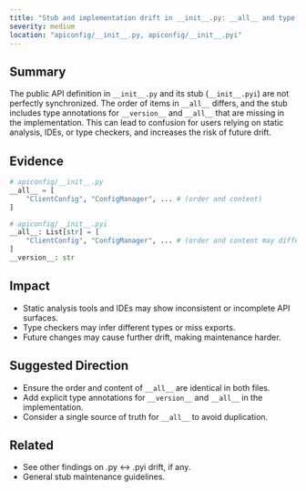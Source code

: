 ```yaml
---
title: "Stub and implementation drift in __init__.py: __all__ and type annotations"
severity: medium
location: "apiconfig/__init__.py, apiconfig/__init__.pyi"
---
```


## Summary
The public API definition in `__init__.py` and its stub (`__init__.pyi`) are not perfectly synchronized. The order of items in `__all__` differs, and the stub includes type annotations for `__version__` and `__all__` that are missing in the implementation. This can lead to confusion for users relying on static analysis, IDEs, or type checkers, and increases the risk of future drift.

## Evidence
```python
# apiconfig/__init__.py
__all__ = [
    "ClientConfig", "ConfigManager", ... # (order and content)
]

# apiconfig/__init__.pyi
__all__: List[str] = [
    "ClientConfig", "ConfigManager", ... # (order and content may differ)
]
__version__: str
```

## Impact
- Static analysis tools and IDEs may show inconsistent or incomplete API surfaces.
- Type checkers may infer different types or miss exports.
- Future changes may cause further drift, making maintenance harder.

## Suggested Direction
- Ensure the order and content of `__all__` are identical in both files.
- Add explicit type annotations for `__version__` and `__all__` in the implementation.
- Consider a single source of truth for `__all__` to avoid duplication.

## Related
- See other findings on .py ↔ .pyi drift, if any.
- General stub maintenance guidelines.